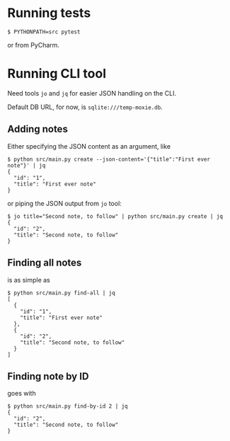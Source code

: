# Running tests

```
$ PYTHONPATH=src pytest
```

or from PyCharm.


# Running CLI tool

Need tools `jo` and `jq` for easier JSON
handling on the CLI.

Default DB URL, for now, is `sqlite:///temp-moxie.db`.

## Adding notes

Either specifying the JSON content as an argument, like

```
$ python src/main.py create --json-content='{"title":"First ever note"}' | jq
{
  "id": "1",
  "title": "First ever note"
}
```

or piping the JSON output from `jo` tool:

```
$ jo title="Second note, to follow" | python src/main.py create | jq
{
  "id": "2",
  "title": "Second note, to follow"
}
```

## Finding all notes

is as simple as

```
$ python src/main.py find-all | jq
[
  {
    "id": "1",
    "title": "First ever note"
  },
  {
    "id": "2",
    "title": "Second note, to follow"
  }
]
```

## Finding note by ID

goes with

```
$ python src/main.py find-by-id 2 | jq
{
  "id": "2",
  "title": "Second note, to follow"
}
```
